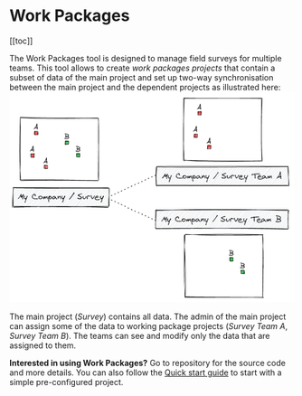 # Work Packages
[[toc]]

The <MainPlatformName /> Work Packages tool is designed to manage field surveys for multiple teams. This tool allows to create <MainPlatformName /> *work packages projects* that contain a subset of data of the main <MainPlatformName /> project and set up two-way synchronisation between the main project and the dependent projects as illustrated here:
![work packages](./wp-high-level.png)

The main <MainPlatformName /> project (*Survey*) contains all data. The admin of the main project can assign some of the data to working package projects (*Survey Team A*, *Survey Team B*). The teams can see and modify only the data that are assigned to them.

**Interested in using Work Packages?** Go to <GitHubRepo id="MerginMaps/mergin-work-packages" /> repository for the source code and more details. You can also follow the [Quick start guide](https://github.com/MerginMaps/mergin-work-packages#quick-start) to start with a simple pre-configured project.

